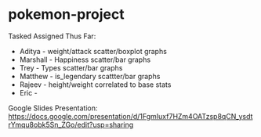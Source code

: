 # pokemon-project

Tasked Assigned Thus Far: 
- Aditya - weight/attack scatter/boxplot graphs
- Marshall - Happiness scatter/bar graphs
- Trey - Types scatter/bar graphs
- Matthew - is_legendary scattter/bar graphs
- Rajeev - height/weight correlated to base stats
- Eric - 

Google Slides Presentation: https://docs.google.com/presentation/d/1FgmIuxf7HZm4OATzsp8qCN_ysdtrYmqu8obk5Sn_ZGo/edit?usp=sharing
